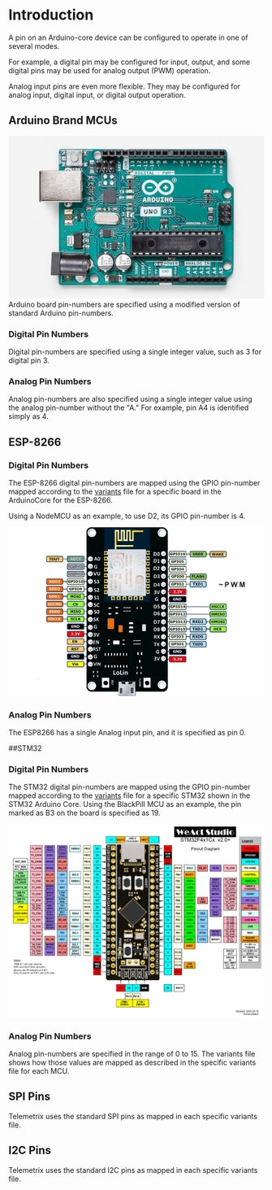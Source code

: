 # Introduction
A pin on an Arduino-core device can be configured to operate in one of several modes.

For example, 
a digital pin may be configured for input, output, and some digital pins may be 
used for analog output (PWM) operation.

Analog input pins
are even more flexible.
They may be configured for analog input, digital input, or digital output operation.

## Arduino Brand MCUs

![](./images/uno.jpg)
Arduino board pin-numbers are specified using a modified version of standard Arduino 
pin-numbers. 

### Digital Pin Numbers
Digital pin-numbers are specified using a single integer value, such as 3 for digital 
pin 3.

### Analog Pin Numbers
Analog pin-numbers are also specified using a single integer value using the analog 
pin-number without the "A." For example, pin A4 is identified simply as 4. 

## ESP-8266
### Digital Pin Numbers

The ESP-8266 digital pin-numbers are mapped using the GPIO pin-number mapped according to 
the 
[variants](https://github.com/esp8266/Arduino/tree/master/variants) file for a specific 
board in the ArduinoCore for the ESP-8266.

Using a NodeMCU as an example, to use D2, its GPIO pin-number is 4.

![](./images/nodemcu.png)

### Analog Pin Numbers
The ESP8266 has a single Analog input pin, and it is specified as pin 0.

##STM32
### Digital Pin Numbers

The STM32 digital pin-numbers are mapped using the GPIO pin-number mapped according to 
the 
[variants](https://github.com/stm32duino/Arduino_Core_STM32/blob/master/variants/STM32F4xx/F411C(C-E)(U-Y)/variant_BLACKPILL_F411CE.h)
file for a specific STM32 shown in the STM32 Arduino Core.
Using the BlackPill MCU as an example, the pin marked as B3 on the board is specified 
as 19.

![](./images/Blackpill_Pinout.png)

### Analog Pin Numbers
Analog pin-numbers are specified in the range of 0 to 15. The variants file shows how 
those values are mapped as described in the specific variants file for each MCU.


## SPI Pins
Telemetrix uses the standard SPI pins as mapped in each specific variants file.

## I2C Pins
Telemetrix uses the standard I2C pins as mapped in each specific variants file.


